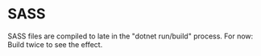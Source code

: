 # SASS

SASS files are compiled to late in the "dotnet run/build" process. For now: Build twice to see the effect.
